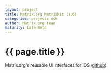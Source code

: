 ```yaml
---
layout: project
title: Matrix.org MatrixKit (iOS)
categories: projects sdk
author: Matrix.org team
maturity: Late Beta
---
```


# {{ page.title }}
Matrix.org's reusable UI interfaces for iOS ([github](https://github.com/matrix-org/matrix-ios-kit))
